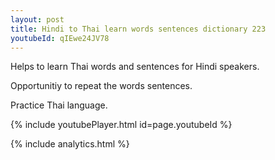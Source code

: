 ```yaml
---
layout: post
title: Hindi to Thai learn words sentences dictionary 223 
youtubeId: qIEwe24JV78
---
```

 
 
Helps to learn Thai words and sentences for Hindi speakers.

Opportunitiy to repeat the words sentences. 

Practice Thai language. 
 
{% include youtubePlayer.html id=page.youtubeId %}
 
 
{% include analytics.html %}
